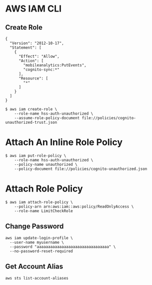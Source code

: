 # AWS IAM CLI

## Create Role

```
{
  "Version": "2012-10-17",
  "Statement": [
    {
      "Effect": "Allow",
      "Action": [
        "mobileanalytics:PutEvents",
        "cognito-sync:*"
      ],
      "Resource": [
        "*"
      ]
    }
  ]
}
```

```
$ aws iam create-role \
    --role-name hss-auth-unauthorized \
    --assume-role-policy-document file://policies/cognito-unauthorized-trust.json
```

# Attach An Inline Role Policy

```
$ aws iam put-role-policy \
    --role-name hss-auth-unauthorized \
    --policy-name unauthorized \
    --policy-document file://policies/cognito-unauthorized.json
```

# Attach Role Policy

```
$ aws iam attach-role-policy \
    --policy-arn arn:aws:iam::aws:policy/ReadOnlyAccess \
    --role-name LimitCheckRole
```

## Change Password

```console
aws iam update-login-profile \
  --user-name myusername \
  --password "aaaaaaaaaaaaaaaaaaaaaaaaaaaaaaaa" \
  --no-password-reset-required
```

## Get Account Alias

```console
aws sts list-account-aliases
```
